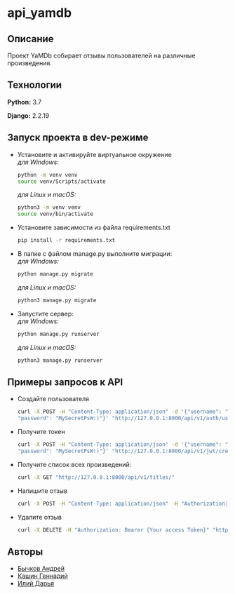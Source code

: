 # api_yamdb

## Описание

Проект YaMDb собирает отзывы пользователей на различные произведения.

## Технологии

**Python:** 3.7

**Django:** 2.2.19  

## Запуск проекта в dev-режиме

- Установите и активируйте виртуальное окружение  
    *для Windows:*  

    ```bash
    python -m venv venv
    source venv/Scripts/activate
    ```

    *для Linux и macOS:*

    ```bash
    python3 -m venv venv
    source venv/bin/activate
    ```

- Установите зависимости из файла requirements.txt

    ```bash
    pip install -r requirements.txt
    ```

- В папке с файлом manage.py выполните миграции:  
    *для Windows:*  

    ```bash
    python manage.py migrate
    ```

    *для Linux и macOS:*

    ```bash
    python3 manage.py migrate
    ```

- Запустите сервер:  
    *для Windows:*  

    ```bash
    python manage.py runserver
    ```

    *для Linux и macOS:*

    ```bash
    python3 manage.py runserver
    ```

## Примеры запросов к API

- Создайте пользователя

    ```bash
    curl -X POST -H "Content-Type: application/json" -d '{"username": "MyUsername",
    "password": "MySecretPsW:)"}' "http://127.0.0.1:8000/api/v1/auth/users/"
    ```

- Получите токен

    ```bash
    curl -X POST -H "Content-Type: application/json" -d '{"username": "username",
    "password": "MySecretPsW:)"}' "http://127.0.0.1:8000/api/v1/jwt/create"
    ```

- Получите список всех произведений:

    ```bash
    curl -X GET "http://127.0.0.1:8000/api/v1/titles/"
    ```

- Напишите отзыв

    ```bash
    curl -X POST -H "Content-Type: application/json" -H "Authorization: Bearer {Your access Token}" -d '{"text": "My review","score": 10}' "http://127.0.0.1:8000/api/v1/titles/{title_id}/reviews/"
    ```

- Удалите отзыв

    ```bash
    curl -X DELETE -H "Authorization: Bearer {Your access Token}" "http://127.0.0.1:8000/api/v1/titles/{title_id}/reviews/{review_id}/"
    ```

## Авторы

- [Бычков Андрей](https://github.com/bimsuch)
- [Кашин Геннадий](https://github.com/KashinGen)
- [Илий Дарья](https://github.com/DariaEaly)
